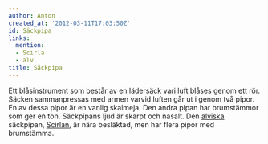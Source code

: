 ```yaml
---
author: Anton
created_at: '2012-03-11T17:03:50Z'
id: Säckpipa
links:
  mention:
  - Scirla
  - alv
title: Säckpipa
---
```


Ett blåsinstrument som består av en lädersäck vari luft blåses genom ett rör. Säcken sammanpressas
med armen varvid luften går ut i genom två pipor. En av dessa pipor är en vanlig skalmeja. Den andra
pipan har brumstämmor som ger en ton. Säckpipans ljud är skarpt och nasalt. Den [alviska] säckpipan,
[Scirlan], är nära besläktad, men har flera pipor med brumstämma.

  [alviska]: alv
  [Scirlan]: Scirla
